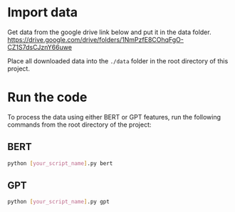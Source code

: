 <!-- # BELOW DOES NOT WORK ANYMORE
# Feature Selection and Benchmarking Procedure

This document outlines the procedure for conducting feature selection using a BERT model and benchmarking OD algorithms. Please follow the steps below carefully to ensure a smooth and effective benchmarking process.

## Preliminary Step: Configuration

1. Open the `experiment_config.py` file.
2. Input the necessary configuration information, such as the dataset paths.

## Step 1: Feature Selection and Saving

- Execute the `feature_select_and_save.py` script.
  - This script utilizes a BERT model to extract features.
  - The preprocessing results (in numpy format) will be saved locally for convenient access.

## Step 2: Benchmarking (filling metrics to [benchmark_results.xlsx](https://docs.google.com/spreadsheets/d/1P3UkHfzzvQmNRUmXpmXqhPpo5l1zCjTj/edit?usp=sharing&ouid=118152924941030920870&rtpof=true&sd=true) [it is in the Benchmark folder on google drive] )

### Part A: Running Most Benchmarks

1. Open and execute the `benchmark_most_of.ipynb` notebook.
   - This notebook runs the majority of the benchmark tests.
   - Record the relevant metrics as they are generated.

### Part B: Individual Benchmark Execution

1. Execute each file containing "benchmark" in its name individually.
   - These files run specific algorithms 
   - Record the relevant metrics as they are generated.

### Alternative Approach: Parallel Execution (Caution Advised)

- You may also use scripts within the `script.py` folder to parallelly run all files that include "benchmark" in their names.
  - **Caution**: This approach is likely to cause system crashes unless you have a very powerful computer setup. Proceed with caution if you decide to attempt this method.

 -->

# Import data
Get data from the google drive link below and put it in the data folder.
https://drive.google.com/drive/folders/1NmPzfE8COhqFgO-CZ1S7dsCJznY66uwe

Place all downloaded data into the `./data` folder in the root directory of this project.

# Run the code
To process the data using either BERT or GPT features, run the following commands from the root directory of the project:
## BERT
````bash
python [your_script_name].py bert
````

## GPT
````bash
python [your_script_name].py gpt
````
